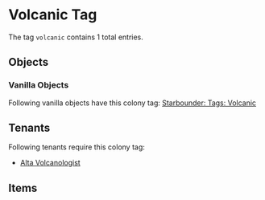 # Volcanic Tag

The tag `volcanic` contains 1 total entries.

## Objects

### Vanilla Objects

Following vanilla objects have this colony tag: [Starbounder: Tags: Volcanic](https://starbounder.org/Tag:Volcanic)

## Tenants

Following tenants require this colony tag:

- [Alta Volcanologist](https://ceterai.github.io/MyEnternia/Wiki/AltaVolcanologist)

## Items

